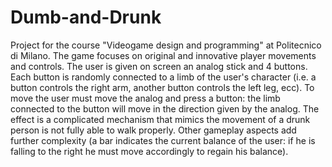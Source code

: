 # Dumb-and-Drunk
Project for the course "Videogame design and programming" at Politecnico di Milano. The game focuses on original and innovative player movements and controls.
The user is given on screen an analog stick and 4 buttons. Each button is randomly connected to a limb of the user's character (i.e. a button controls the right arm, another button controls the left leg, ecc).
To move the user must move the analog and press a button: the limb connected to the button will move in the direction given by the analog. 
The effect is a complicated mechanism that mimics the movement of a drunk person is not fully able to walk properly.
Other gameplay aspects add further complexity (a bar indicates the current balance of the user: if he is falling to the right he must move accordingly to regain his balance).
